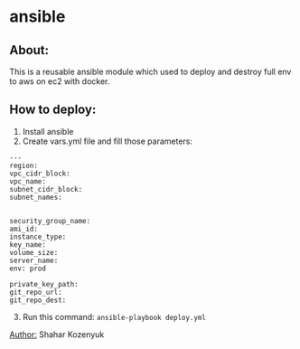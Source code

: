 # ansible

## About: 

This is a reusable ansible module which used to deploy and destroy full env to aws on ec2 with docker.

## How to deploy: 
1. Install ansible
2. Create vars.yml file and fill those parameters: 
```
---
region: 
vpc_cidr_block: 
vpc_name: 
subnet_cidr_block: 
subnet_names:


security_group_name: 
ami_id: 
instance_type: 
key_name: 
volume_size: 
server_name: 
env: prod

private_key_path:
git_repo_url: 
git_repo_dest: 
```
3. Run this command: ```ansible-playbook deploy.yml                                                                                             ```


<u>Author:</u> Shahar Kozenyuk